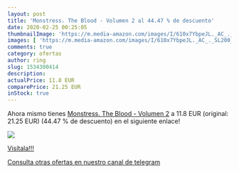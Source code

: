 ```yaml
---
layout: post
title: 'Monstress. The Blood - Volumen 2 al 44.47 % de descuento'
date: 2020-02-25 00:25:05
thumbnailImage: 'https://m.media-amazon.com/images/I/610x7YbpeJL._AC_._SL200_.jpg'
images: [ 'https://m.media-amazon.com/images/I/610x7YbpeJL._AC_._SL200_.jpg' ]
comments: true
category: ofertas
author: ring
slug: 1534300414
description:
actualPrice: 11.8 EUR
comparePrice: 21.25 EUR
inStock: true
---
```


Ahora mismo tienes [Monstress. The Blood - Volumen 2](https://www.amazon.es/dp/1534300414/?tag=redken-21) a 11.8 EUR (original: 21.25 EUR) (44.47 %  de descuento) en el siguiente enlace!

[![](https://m.media-amazon.com/images/I/610x7YbpeJL._AC_._SL200_.jpg)](https://www.amazon.es/dp/1534300414/?tag=redken-21)

[Visítala!!!](https://www.amazon.es/dp/1534300414/?tag=redken-21)

[Consulta otras ofertas en nuestro canal de telegram](https://t.me/s/ofertas25)
